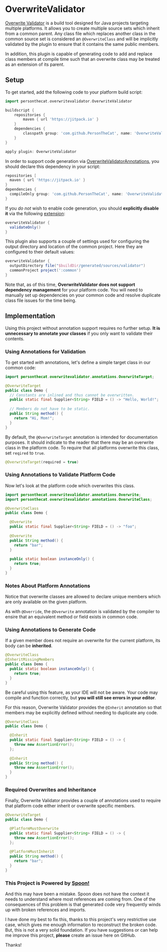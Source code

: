 # OverwriteValidator
[Overwrite Validator](https://github.com/PersonTheCat/OverwriteValidator/blob/main/src/main/java/personthecat/overwritevalidator/OverwriteValidator.java) 
is a build tool designed for Java projects targeting multiple platforms. It allows you to create multiple 
source sets which inherit from a common parent. Any class file which replaces another class in the common 
source set is considered an `@OverwriteClass` and will be implicitly validated by the plugin to ensure that 
it contains the same public members.

In addition, this plugin is capable of generating code to add and replace class members at compile time such
that an overwrite class may be treated as an extension of its parent. 

## Setup

To get started, add the following code to your platform build script:
```gradle
import personthecat.overwritevalidator.OverwriteValidator

buildscript {
    repositories {
        maven { url 'https://jitpack.io' }
    }
    dependencies {
        classpath group: 'com.github.PersonTheCat', name: 'OverwriteValidator', version: '1.4'
    }
}

apply plugin: OverwriteValidator
```

In order to support code generation via [OverwriteValidatorAnnotations](https://github.com/PersonTheCat/OverwriteValidatorAnnotations),
you should declare this dependency in your script:

```gradle
repositories [
  maven { url 'https://jitpack.io' }
}
dependencies {
  compileOnly group: 'com.github.PersonTheCat', name: 'OverwriteValidatorAnnotations', version: '1.2'
}
```

If you _do not_ wish to enable code generation, you should **explicitly disable it** via the following
[extension](https://github.com/PersonTheCat/OverwriteValidator/blob/main/src/main/java/personthecat/overwritevalidator/OverwriteValidatorExtension.java):

```gradle
overwriteValidator {
  validateOnly()
}
```

This plugin also supports a couple of settings used for configuring the output directory and location
of the common project. Here they are configured to their default values:

```gradle
overwriteValidator {
  outputDirectory file("$buildDir/generated/sources/validator")
  commonProject project(':common')
}
```

Note that, as of this time, **OverwriteValidator does not support dependency management** for your
platform code. You will need to manually set up dependencies on your common code and resolve duplicate
class file issues for the time being.

## Implementation

Using this project without annotation support requires no further setup. **It is unnecessary to annotate
your classes** if you only want to validate their contents.

### Using Annotations for Validation

To get started _with_ annotations, let's define a simple target class in our common code:

```java
import personthecat.overwritevalidator.annotations.OverwriteTarget;

@OverwriteTarget
public class Demo {
  // Constants are inlined and thus cannot be overwritten.
  public static final Supplier<String> FIELD = () -> "Hello, World!";
  
  // Members do not have to be static.
  public String method() {
    return "Hi, Mom!";
  }
}
```

By default, the `@OverwriteTarget` annotation is intended for documentation purposes. It should indicate
to the reader that there may be an overwrite class in the platform code. To require that all platforms
overwrite this class, set `reqired` to `true`.

```java
@OverwriteTarget(required = true)
```

### Using Annotations to Validate Platform Code

Now let's look at the platform code which overwrites this class.

```java
import personthecat.overwritevalidator.annotations.Overwrite;
import personthecat.overwritevalidator.annotations.OverwriteClass;

@OverwriteClass
public class Demo {

  @Overwrite
  public static final Supplier<String> FIELD = () -> "foo";
  
  @Overwrite
  public String method() {
    return "bar";
  }
  
  public static boolean instanceOnly() {
    return true;
  }
}
```

### Notes About Platform Annotations

Notice that overwrite classes are allowed to declare unique members which are only available on the given
platform.

As with `@Override`, the `@Overwrite` annotation is validated by the compiler to ensire that an equivalent
method or field exists in common code.

### Using Annotations to Generate Code

If a given member does not require an overwrite for the current platform, its body can be **inherited**.

```java
@OverwriteClass
@InheritMissingMembers
public class Demo {
  public static boolean instanceOnly() {
    return true;
  }
}
```

Be careful using this feature, as your IDE will not be aware. Your code may compile and function correctly,
but **you will still see errors in your editor**.

For this reason, Overwrite Validator provides the `@Inherit` annotation so that members may be explicitly
defined without needing to duplicate any code.

```java
@OverwriteClass
public class Demo {

  @Inherit
  public static final Supplier<String> FIELD = () -> {
    throw new AssertionError();
  };
  
  @Inherit
  public String method() {
    throw new AssertionError();
  }
}
```

### Required Overwrites and Inheritance

Finally, Overwrite Validator provides a couple of annotations used to require that platform code either 
inherit or overwrite specific members.

```java
@OverwriteTarget
public class Demo {

  @PlatformMustOverwrite
  public static final Supplier<String> FIELD = () -> {
    throw new AssertionError();
  };
  
  @PlatformMustInherit
  public String method() {
    return "bar";
  }
}
```

### This Project is Powered by [Spoon!](https://spoon.gforge.inria.fr/)

And this may have been a mistake. Spoon does not have the context it needs to understand where most
references are coming from. One of the consequences of this problem is that generated code very
frequently winds up with broken references and imports. 

I have done my best to fix this, thanks to this project's very restrictive use case, which gives me
enough information to reconstruct the broken code. But, this is not a very solid foundation. If you
have suggestions or can help me improve this project, **please** create an issue here on GitHub.

Thanks!
